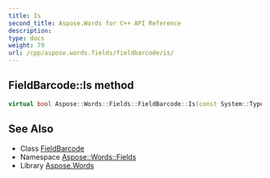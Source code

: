 ```yaml
---
title: Is
second_title: Aspose.Words for C++ API Reference
description: 
type: docs
weight: 79
url: /cpp/aspose.words.fields/fieldbarcode/is/
---
```

## FieldBarcode::Is method




```cpp
virtual bool Aspose::Words::Fields::FieldBarcode::Is(const System::TypeInfo &target) const override
```

## See Also

* Class [FieldBarcode](../)
* Namespace [Aspose::Words::Fields](../../)
* Library [Aspose.Words](../../../)

